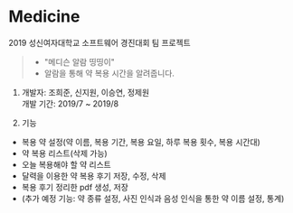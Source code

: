 # Medicine
2019 성신여자대학교 소프트웨어 경진대회 팀 프로젝트
>- "메디슨 알람 띵띵이"
>- 알람을 통해 약 복용 시간을 알려줍니다.

1. 개발자: 조희준, 신지원, 이승연, 정제원\
   개발 기간: 2019/7 ~ 2019/8
   
2. 기능
- 복용 약 설정(약 이름, 복용 기간, 복용 요일, 하루 복용 횟수, 복용 시간대)
- 약 복용 리스트(삭제 가능)
- 오늘 복용해야 할 약 리스트
- 달력을 이용한 약 복용 후기 저장, 수정, 삭제
- 복용 후기 정리한 pdf 생성, 저장
- (추가 예정 기능: 약 종류 설정, 사진 인식과 음성 인식을 통한 약 이름 설정, 통계)
